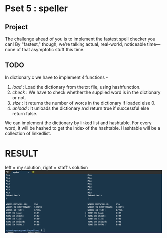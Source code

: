 # Pset 5 : speller

## Project
The challenge ahead of you is to implement the fastest spell checker you can!
By "fastest," though, we’re talking actual, real-world, noticeable time—none of that
asymptotic stuff this time.

## TODO

In dictionary.c we have to implement 4 functions -
1. *load* : Load the dictionary from the txt file, using hashfunction.
2. *check* : We have to check whether the supplied word is in the dictionary or not.
3. *size* : It returns the number of words in the dictionary if loaded else 0.
4. *unload* : It unloads the dictionary and return true if successful else return false.

We can implement the dictionary by linked list and hashtable. For every word, it will be hashed 
to get the index of the hashtable. Hashtable will be a collection of linkedlist.

# RESULT
left = my solution, right = staff's solution
![screenshot](https://github.com/sudipta-samanta/CS50-Harvard/blob/master/pset5/Capture.PNG)